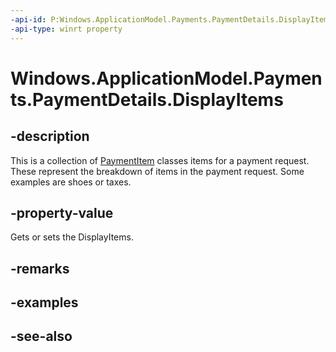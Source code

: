 ```yaml
---
-api-id: P:Windows.ApplicationModel.Payments.PaymentDetails.DisplayItems
-api-type: winrt property
---
```


<!-- Property syntax
public Windows.Foundation.Collections.IVectorView<Windows.ApplicationModel.Payments.PaymentItem> DisplayItems { get;  set; }
-->

# Windows.ApplicationModel.Payments.PaymentDetails.DisplayItems

## -description
This is a collection of [PaymentItem](../windows.payments/paymentitem.md) classes items for a payment request. These represent the breakdown of items in the payment request. Some examples are shoes or taxes.

## -property-value
Gets or sets the DisplayItems.

## -remarks

## -examples

## -see-also